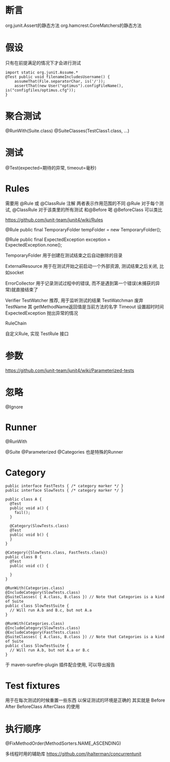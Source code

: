 # 断言 #
org.junit.Assert的静态方法
org.hamcrest.CoreMatchers的静态方法

# 假设 #
只有在前提满足的情况下才会进行测试
```
import static org.junit.Assume.*
@Test public void filenameIncludesUsername() {
    assumeThat(File.separatorChar, is('/'));
    assertThat(new User("optimus").configFileName(), is("configfiles/optimus.cfg"));
}
```


# 聚合测试 #
@RunWith(Suite.class)
@SuiteClasses(TestClass1.class, ...)

# 测试 #
@Test(expected=期待的异常, timeout=毫秒)

# Rules #
需要用 @Rule 或 @ClassRule 注解
两者表示作用范围的不同 @Rule 对于每个测试, @ClassRule 对于该类里的所有测试
和@Before 喝 @BeforeClass 可以类比

https://github.com/junit-team/junit4/wiki/Rules

@Rule
public final TemporaryFolder tempFolder = new TemporaryFolder();

@Rule
public final ExpectedException exception = ExpectedException.none();

TemporaryFolder
用于创建在测试结束之后自动删除的目录

ExternalResource  用于在测试开始之前启动一个外部资源, 测试结束之后关闭, 比如socket

ErrorCollector 用于记录测试过程中的错误, 而不是遇到第一个错误(未捕获的异常)就直接结束了

Verifier
TestWatcher 推荐, 用于监听测试的结果
TestWatchman 废弃
TestName 其 getMethodName返回值是当前方法的名字
Timeout 设置超时时间
ExpectedException 抛出异常的情况

RuleChain

自定义Rule, 实现 TestRule 接口


# 参数 #
https://github.com/junit-team/junit4/wiki/Parameterized-tests

# 忽略 #
@Ignore

# Runner #
@RunWith

@Suite
@Parameterized
@Categories
也是特殊的Runner

# Category #
```
public interface FastTests { /* category marker */ }
public interface SlowTests { /* category marker */ }

public class A {
  @Test
  public void a() {
    fail();
  }

  @Category(SlowTests.class)
  @Test
  public void b() {
  }
}

@Category({SlowTests.class, FastTests.class})
public class B {
  @Test
  public void c() {

  }
}

```

```
@RunWith(Categories.class)
@IncludeCategory(SlowTests.class)
@SuiteClasses( { A.class, B.class }) // Note that Categories is a kind of Suite
public class SlowTestSuite {
  // Will run A.b and B.c, but not A.a
}
```

```
@RunWith(Categories.class)
@IncludeCategory(SlowTests.class)
@ExcludeCategory(FastTests.class)
@SuiteClasses( { A.class, B.class }) // Note that Categories is a kind of Suite
public class SlowTestSuite {
  // Will run A.b, but not A.a or B.c
}
```

于 maven-surefire-plugin 插件配合使用, 可以导出报告

# Test fixtures #
用于在每次测试的时候重置一些东西 以保证测试的环境是正确的
其实就是
Before After BeforeClass AfterClass 的使用

# 执行顺序 #
@FixMethodOrder(MethodSorters.NAME_ASCENDING)

多线程时用的辅助库 https://github.com/jhalterman/concurrentunit
